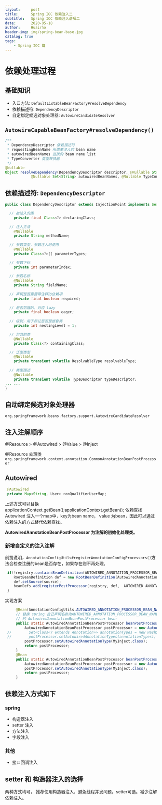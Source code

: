 ```yaml
---
layout:     post
title:      Spring IOC 依赖注入二
subtitle:   Spring IOC 依赖注入讲解二
date:       2020-05-18
author:     Huairho
header-img: img/spring-bean-base.jpg
catalog: true
tags:
    - Spring IOC 篇
---
```


# 依赖处理过程

## 基础知识

- 入口方法: `DefaultListableBeanFactory#resolveDependency`
- 依赖描述符: `DependencyDescriptor`
- 自定绑定候选对象处理器: `AutowireCandidateResolver`

## `AutowireCapableBeanFactory#resolveDependency()`

```java
/**
 * DependencyDescriptor 依赖描述符
 * requestingBeanName 所需要注入的 bean name
 * autowiredBeanNames 查找的 bean name list
 * TypeConverter 类型转换器
 */
@Nullable
Object resolveDependency(DependencyDescriptor descriptor, @Nullable String requestingBeanName,
			@Nullable Set<String> autowiredBeanNames, @Nullable TypeConverter typeConverter) throws BeansException;
```

## 依赖描述符: `DependencyDescriptor`

```java
public class DependencyDescriptor extends InjectionPoint implements Serializable {

  // 被注入的类
	private final Class<?> declaringClass;
  
  // 注入方法
	@Nullable
	private String methodName;
  
  // 参数类型，参数注入时使用
	@Nullable
	private Class<?>[] parameterTypes;

  // 参数下标
	private int parameterIndex;
  
  // 参数名称
	@Nullable
	private String fieldName;
  
  // 声明是否需要带注释的依赖项
	private final boolean required;
  
  // 是否饥饿的，对应 lazy
	private final boolean eager;
  
  // 级别，用于标记是否是嵌套类
	private int nestingLevel = 1;

  // 包含的类
	@Nullable
	private Class<?> containingClass;

  // 泛型类型
	@Nullable
	private transient volatile ResolvableType resolvableType;
  
  // 类型描述
	@Nullable
	private transient volatile TypeDescriptor typeDescriptor;
... ...
}
```

## **自动绑定候选对象处理器**

```
org.springframework.beans.factory.support.AutowireCandidateResolver
```

## **注入注解顺序**

@Resource > @Autowired > @Value > @Inject

@Resource 处理类 `org.springframework.context.annotation.CommonAnnotationBeanPostProcessor`

## **Autowired**

```java
 @Autowired
 private Map<String, User> nonQualifierUserMap;
```

上述方式可以替换applicationContext.getBean();applicationContext.getBean(); 依赖查找Autowired 注入一个map中，key为bean name， value 为bean，因此可以通过依赖注入的方式替代依赖查找。

**AutowiredAnnotationBeanPostProcessor 为注解的初始化处理类。**

### **新增自定义的注入注解**

前提说明，`AnnotationConfigUtils#registerAnnotationConfigProcessors()`方法会检查注册的bean是否存在，如果存在则不再处理。

```java
 if(!registry.containsBeanDefinition(AUTOWIRED_ANNOTATION_PROCESSOR_BEAN_NAME)) {
    RootBeanDefinition def = new RootBeanDefinition(AutowiredAnnotationBeanPostProcessor.class);
    def.setSource(source);
    beanDefs.add(registerPostProcessor(registry, def,  AUTOWIRED_ANNOTATION_PROCESSOR_BEAN_NAME));
 }
```

实现方案

```java
     @Bean(AnnotationConfigUtils.AUTOWIRED_ANNOTATION_PROCESSOR_BEAN_NAME)
     // 替换 spring 自己声明名称为AUTOWIRED_ANNOTATION_PROCESSOR_BEAN_NAME
     // 的 AutowiredAnnotationBeanPostProcessor bean
     public static AutowiredAnnotationBeanPostProcessor beanPostProcessor() {
         AutowiredAnnotationBeanPostProcessor postProcessor = new AutowiredAnnotationBeanPostProcessor();
 //        Set<Class<? extends Annotation>> annotationTypes = new HashSet<>(asList(Autowired.class, Value.class, MyInject.class));
 //        postProcessor.setAutowiredAnnotationTypes(annotationTypes);
         postProcessor.setAutowiredAnnotationType(MyInject.class);
         return postProcessor;
     }
     @Bean
     public static AutowiredAnnotationBeanPostProcessor beanPostProcessor2() {
         AutowiredAnnotationBeanPostProcessor postProcessor = new AutowiredAnnotationBeanPostProcessor();
         postProcessor.setAutowiredAnnotationType(MyInject.class);
         return postProcessor;
     }
```

## **依赖注入方式如下**

### **spring**

- 构造器注入
- setter 注入
- 方法注入
- 字段注入

### **其他**

- 接口回调注入

## **setter 和 构造器注入的选择**

两种方式均可， 推荐使用构造器注入，避免线程并发问题，setter可选。减少注解依赖注入。